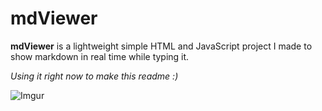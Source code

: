 # mdViewer

**mdViewer** is a lightweight simple HTML and JavaScript project I made to show markdown in real time while typing it.

*Using it right now to make this readme :)*

![Imgur](https://i.imgur.com/NaaX28r.png)
